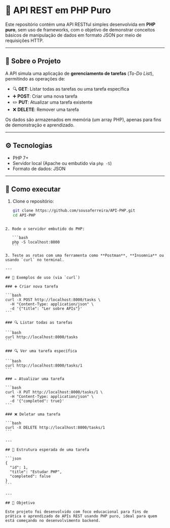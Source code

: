 

# 📡 API REST em PHP Puro

Este repositório contém uma API RESTful simples desenvolvida em **PHP puro**, sem uso de frameworks, com o objetivo de demonstrar conceitos básicos de manipulação de dados em formato JSON por meio de requisições HTTP. 

---

## 🧠 Sobre o Projeto

A API simula uma aplicação de **gerenciamento de tarefas** (_To-Do List_), permitindo as operações de:

- 🔍 **GET**: Listar todas as tarefas ou uma tarefa específica
- ➕ **POST**: Criar uma nova tarefa
- ✏️ **PUT**: Atualizar uma tarefa existente
- ❌ **DELETE**: Remover uma tarefa

Os dados são armazenados em memória (um array PHP), apenas para fins de demonstração e aprendizado.

---

## ⚙️ Tecnologias

- PHP 7+
- Servidor local (Apache ou embutido via `php -S`)
- Formato de dados: JSON

---

## 🚀 Como executar

1. Clone o repositório:
   ```bash
   git clone https://github.com/sousaferreira/API-PHP.git
   cd API-PHP
````

2. Rode o servidor embutido do PHP:

   ```bash
   php -S localhost:8000
   ```

3. Teste as rotas com uma ferramenta como **Postman**, **Insomnia** ou usando `curl` no terminal.

---

## 🧪 Exemplos de uso (via `curl`)

### ➕ Criar nova tarefa

```bash
curl -X POST http://localhost:8000/tasks \
  -H "Content-Type: application/json" \
  -d '{"title": "Ler sobre APIs"}'
```

### 🔍 Listar todas as tarefas

```bash
curl http://localhost:8000/tasks
```

### 🔍 Ver uma tarefa específica

```bash
curl http://localhost:8000/tasks/1
```

### ✏️ Atualizar uma tarefa

```bash
curl -X PUT http://localhost:8000/tasks/1 \
  -H "Content-Type: application/json" \
  -d '{"completed": true}'
```

### ❌ Deletar uma tarefa

```bash
curl -X DELETE http://localhost:8000/tasks/1
```

---

## 📄 Estrutura esperada de uma tarefa

```json
{
  "id": 1,
  "title": "Estudar PHP",
  "completed": false
}
```

---

## 🏁 Objetivo

Este projeto foi desenvolvido com foco educacional para fins de prática e aprendizado de APIs REST usando PHP puro, ideal para quem está começando no desenvolvimento backend.

